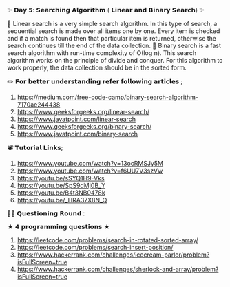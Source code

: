 ✨ 𝗗𝗮𝘆 𝟱: 𝗦𝗲𝗮𝗿𝗰𝗵𝗶𝗻𝗴 𝗔𝗹𝗴𝗼𝗿𝗶𝘁𝗵𝗺 ( 𝗟𝗶𝗻𝗲𝗮𝗿 𝗮𝗻𝗱 𝗕𝗶𝗻𝗮𝗿𝘆 𝗦𝗲𝗮𝗿𝗰𝗵) ✨

📌 Linear search is a very simple search algorithm. In this type of search, a sequential search is made over all items one by one. Every item is checked and if a match is found then that particular item is returned, otherwise the search continues till the end of the data collection.
📌 Binary search is a fast search algorithm with run-time complexity of Ο(log n). This search algorithm works on the principle of divide and conquer. For this algorithm to work properly, the data collection should be in the sorted form.

✏️ 𝗙𝗼𝗿 𝗯𝗲𝘁𝘁𝗲𝗿 𝘂𝗻𝗱𝗲𝗿𝘀𝘁𝗮𝗻𝗱𝗶𝗻𝗴 𝗿𝗲𝗳𝗲𝗿 𝗳𝗼𝗹𝗹𝗼𝘄𝗶𝗻𝗴 𝗮𝗿𝘁𝗶𝗰𝗹𝗲𝘀 ;

1. https://medium.com/free-code-camp/binary-search-algorithm-7170ae244438
2. https://www.geeksforgeeks.org/linear-search/
3. https://www.javatpoint.com/linear-search
4. https://www.geeksforgeeks.org/binary-search/
5. https://www.javatpoint.com/binary-search

📽️ 𝗧𝘂𝘁𝗼𝗿𝗶𝗮𝗹 𝗟𝗶𝗻𝗸𝘀;

1. https://www.youtube.com/watch?v=13ocRMSJy5M
2. https://www.youtube.com/watch?v=f6UU7V3szVw
3. https://youtu.be/sSYQ1H9-Vks
4. https://youtu.be/SpS9dMj0B_Y
5. https://youtu.be/B4t3NB0478k
6. https://youtu.be/_HRA37X8N_Q

👨‍💻 𝗤𝘂𝗲𝘀𝘁𝗶𝗼𝗻𝗶𝗻𝗴 𝗥𝗼𝘂𝗻𝗱 :

★ 𝟰 𝗽𝗿𝗼𝗴𝗿𝗮𝗺𝗺𝗶𝗻𝗴 𝗾𝘂𝗲𝘀𝘁𝗶𝗼𝗻𝘀 ★

1. https://leetcode.com/problems/search-in-rotated-sorted-array/
2. https://leetcode.com/problems/search-insert-position/
3. https://www.hackerrank.com/challenges/icecream-parlor/problem?isFullScreen=true
4. https://www.hackerrank.com/challenges/sherlock-and-array/problem?isFullScreen=true
